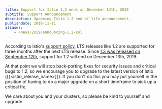 ```yaml
---
title: Support for Istio 1.2 ends on December 13th, 2019
subtitle: Support Announcement
description: Upcoming Istio 1.2 end of life announcement.
publishdate: 2019-11-11
aliases:
    - /news/2019/announcing-1.2-eol
---
```


According to Istio's [support policy](/pt-br/docs/releases/supported-releases#supported-releases), LTS releases like 1.2 are supported for three months after the next LTS release. Since [1.3 was released on September 12th](/pt-br/news/releases/1.3.x/announcing-1.3/), support for 1.2 will end on December 13th, 2019.

At that point we will stop back-porting fixes for security issues and critical bugs to 1.2, so we encourage you to upgrade to the latest version of Istio ({{<istio_release_name>}}).  If you don't do this you may put yourself in the position of having to do a major upgrade on a short timeframe to pick up a critical fix.

We care about you and your clusters, so please be kind to yourself and upgrade.

